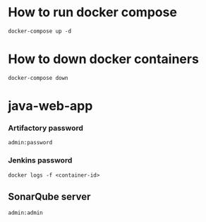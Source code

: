 # How to run docker compose 
```
docker-compose up -d
```

# How to down docker containers

```
docker-compose down
```

# java-web-app

### Artifactory password
```
admin:password
```
### Jenkins password
```
docker logs -f <container-id>
```
## SonarQube server 
```
admin:admin
```
